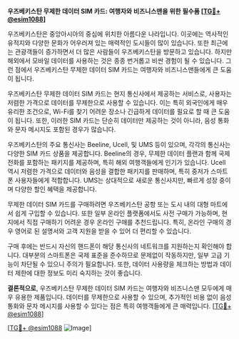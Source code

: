 **우즈베키스탄 무제한 데이터 SIM 카드: 여행자와 비즈니스맨을 위한 필수품 [[TG💪+ @esim1088](https://t.me/s/esim1088)]**

우즈베키스탄은 중앙아시아의 중심에 위치한 아름다운 나라입니다. 이곳에는 역사적인 유적지와 다양한 문화가 어우러져 있는 매력적인 도시들이 많이 있습니다. 또한 최근에는 관광객들이 증가하면서 더 많은 사람들이 우즈베키스탄을 방문하고 있습니다. 하지만 해외에서 모바일 데이터를 사용하는 것은 종종 번거롭고 비싼 경험이 될 수 있습니다. 그런 점에서 우즈베키스탄 무제한 데이터 SIM 카드는 여행자와 비즈니스맨들에게 큰 도움이 됩니다.

우즈베키스탄 무제한 데이터 SIM 카드는 현지 통신사에서 제공하는 서비스로, 사용자는 저렴한 가격으로 데이터를 무제한으로 사용할 수 있습니다. 이는 특히 외국인에게 매우 유리한 조건으로, Wi-Fi를 찾기 어려운 장소나 긴급하게 데이터를 필요로 할 때 큰 도움이 됩니다. 또한, 이러한 SIM 카드는 단순히 데이터만 제공하는 것이 아니라, 음성 통화와 문자 메시지도 포함된 경우가 많습니다.

우즈베키스탄의 주요 통신사는 Beeline, Ucell, 및 UMS 등이 있으며, 각각의 통신사는 다양한 SIM 카드 상품을 제공합니다. Beeline의 경우, 무제한 데이터 플랜과 함께 국제 전화를 포함하는 패키지를 제공하며, 특히 해외 여행객들에게 인기가 있습니다. Ucell 역시 저렴한 가격으로 데이터와 음성을 결합한 패키지를 판매하며, 특히 중저가 스마트폰 사용자들에게 적합합니다. UMS는 상대적으로 새로운 통신사지만, 빠르게 성장 중이며 다양한 할인 혜택을 제공합니다.

무제한 데이터 SIM 카드를 구매하려면 우즈베키스탄 공항 또는 도시 내의 대형 마트에서 쉽게 구입할 수 있습니다. 또한 일부 온라인 플랫폼에서도 사전 구매가 가능하며, 현지에서 직접 구매하기 어려운 경우 온라인 구매를 추천드립니다. 특히, 온라인 구매의 경우 영어로 된 설명서와 고객 지원을 받을 수 있어 더 편리할 수 있습니다.

구매 후에는 반드시 자신의 핸드폰이 해당 통신사의 네트워크를 지원하는지 확인해야 합니다. 대부분의 스마트폰은 국제 표준을 준수하므로 문제없이 작동하지만, 일부 고급 기능이 차단될 수 있으니 주의가 필요합니다. 또한, 데이터 사용량을 체크하는 방법과 데이터 제한에 대한 정보도 미리 숙지하는 것이 좋습니다.

**결론적으로**, 우즈베키스탄 무제한 데이터 SIM 카드는 여행자와 비즈니스맨 모두에게 매우 유용한 제품입니다. 데이터를 무제한으로 사용할 수 있으며, 추가적인 비용 없이 음성 통화와 문자 메시지를 사용할 수 있다는 점은 특히 여행객들에게 큰 매력입니다. [[TG💪+ @esim1088](https://t.me/s/esim1088)]

[[TG💪+ @esim1088](https://t.me/s/esim1088) ![Image](https://i.postimg.cc/Y0z9fWf4/image.png)]